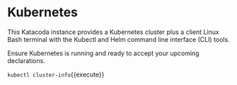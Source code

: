 # Kubernetes #

This Katacoda instance provides a Kubernetes cluster plus a client Linux Bash terminal with the Kubectl and Helm command line interface (CLI) tools.

Ensure Kubernetes is running and ready to accept your upcoming declarations.

`kubectl cluster-info`{{execute}}